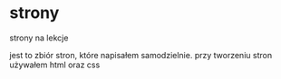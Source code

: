 # strony
strony na lekcje

jest to zbiór stron, które napisałem samodzielnie. 
przy tworzeniu stron używałem html oraz css
